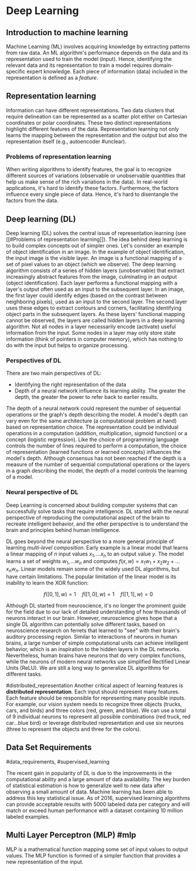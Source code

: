 # Deep Learning
## Introduction to machine learning
Machine Learning (ML) involves acquiring knowledge by extracting patterns from raw data. An ML algorithm's performance depends on the data and its representation used to train the model (input). Hence, identifying the relevant data and its representation to train a model requires domain-specific expert knowledge. Each piece of information (data) included in the representation is defined as a _feature_.

## Representation learning 
Information can have different representations. Two data clusters that require delineation can be represented as a scatter plot either on Cartesian coordinates or polar coordinates. These two distinct representations highlight different features of the data. Representation learning not only learns the mapping between the representation and the output but also the representation itself (e.g., autoencoder #unclear). 

### Problems of representation learning
When writing algorithms to identify features, the goal is to recognize different sources of variations (observable or unobservable quantities that help us make sense of the rich variations in the data). In real-world applications, it's hard to identify these factors. Furthermore, the factors influence every single piece of data. Hence, it's hard to disentangle the factors from the data. 

## Deep learning (DL)
Deep learning (DL) solves the central issue of representation learning  (see [[#Problems of representation learning]]). The idea behind deep learning is to build complex concepts out of simpler ones. Let's consider an example of object identification in an image. In the example of object identification, the input image is the visible layer. An image is a functional mapping of a set of pixel values to an object (which we observe). The deep learning algorithm consists of a series of hidden layers (unobservable) that extract increasingly abstract features from the image, culminating in an output (object identification). Each layer performs a functional mapping with a layer's output often used as an input to the subsequent layer. In an image, the first layer could identify edges (based on the contrast between neighboring pixels), used as an input to the second layer. The second layer uses these edges to extract contours and corners, facilitating identifying object parts in the subsequent layers. As these layers' functional mapping cannot be observed, the layers are called hidden layers in a deep learning algorithm. Not all nodes in a layer necessarily encode (activate) useful information from the input. Some nodes in a layer may only store state information (think of pointers in computer memory), which has nothing to do with the input but helps to organize processing. 


### Perspectives of DL
There are two main perspectives of DL:
- Identifying the right representation of the data
- Depth of a neural network influence its learning ability. The greater the depth, the greater the power to refer back to earlier results. 

The depth of a neural network could represent the number of sequential operations or the graph's depth describing the model. A model's depth can vary even for the same architecture (a computational problem at hand) based on representation choice. The representation could be individual operations in a computation (addition, multiplication, sigmoid function) or a concept (logistic regression). Like the choice of programming language controls the number of lines required to perform a computation, the choice of representation (learned functions or learned concepts) influences the model's depth. Although consensus has not been reached if the depth is a measure of the number of sequential computational operations or the layers in a graph describing the model, the depth of a model controls the learning of a model. 

### Neural perspective of DL

Deep Learning is concerned about building computer systems that can successfully solve tasks that require intelligence. DL started with the neural perspective of reproducing the computational aspect of the brain to recreate intelligent behavior, and the other perspective is to understand the brain and principles behind human intelligence. 

DL goes beyond the neural perspective to a more general principle of learning _multi-level composition_. Early example is a linear model that learns a linear mapping of $n$ input values $x_1, \dots x_n$ to an output value $y$. The model learns a set of weights $w_1, \dots w_n$ and computes $f(x, w) = x_1 w_1 + x_2 w_2 + \dots x_n w_n$. Linear models remain some of the widely used DL algorithms, but have certain limitations. The popular limitation of the linear model is its inability to learn the XOR function:

$$
f([0, 1], w) = 1 \quad f([1, 0], w) = 1 \quad f([1, 1], w) = 0
$$

Although DL started from neuroscience, it's no longer the prominent guide for the field due to our lack of detailed understanding of how thousands of neurons interact in our brain. However, neuroscience gives hope that a single DL algorithm can potentially solve different tasks, based on neuroscience research on ferrets that learned to "see" with their brain's auditory processing region. Similar to interactions of neurons in human brains, a large number of simple computational units can achieve intelligent behavior, which is an inspiration to the hidden layers in the DL networks. Nevertheless, human brains have neurons that do very complex functions, while the neurons of modern neural networks use simplified Rectified Linear Units (ReLU). We are still a long way to generalize DL algorithms for different tasks.

#distributed_representation
Another critical aspect of learning features is **distributed representation**. Each input should represent many features. Each feature should be responsible for representing many possible inputs. For example, our vision system needs to recognize three objects (trucks, cars, and birds) and three colors (red, green, and blue). We can use a total of 9 individual neurons to represent all possible combinations (red truck, red car...blue bird) or leverage distributed representation and use six neurons (three to represent the objects and three for the colors). 

## Data Set Requirements 
#data_requirements, #supervised_learning

The recent gain in popularity of DL is due to the improvements in the computational ability and a large amount of data availability. The key burden of statistical estimation is how to generalize well to new data after observing a small amount of data. Machine learning has been able to address this key statistical issue. As of 2016, supervised learning algorithms can provide acceptable results with 5000 labeled data per category and will match or exceed human performance with a dataset containing 10 million labeled examples.

## Multi Layer Perceptron (MLP) #mlp
MLP is a mathematical function mapping some set of input values to output values. The MLP function is formed of a simpler function that provides a new representation of the input. 

